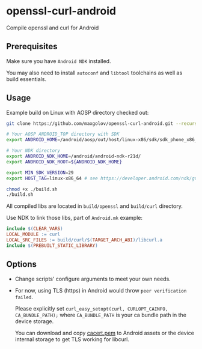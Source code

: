 # openssl-curl-android

Compile openssl and curl for Android

## Prerequisites

Make sure you have `Android NDK` installed.

You may also need to install `autoconf` and `libtool` toolchains as well as build essentials.

## Usage

Example build on Linux with AOSP directory checked out:

```bash
git clone https://github.com/maxgolov/openssl-curl-android.git --recurse-submodules

# Your AOSP ANDROID_TOP directory with SDK
export ANDROID_HOME=/android/aosp/out/host/linux-x86/sdk/sdk_phone_x86_64/android-sdk_eng.mgolovanov_linux-x86/

# Your NDK directory
export ANDROID_NDK_HOME=/android/android-ndk-r21d/
export ANDROID_NDK_ROOT=${ANDROID_NDK_HOME}

export MIN_SDK_VERSION=29
export HOST_TAG=linux-x86_64 # see https://developer.android.com/ndk/guides/other_build_systems#overview

chmod +x ./build.sh
./build.sh
```

All compiled libs are located in `build/openssl` and `build/curl` directory.

Use NDK to link those libs, part of `Android.mk` example:

```makefile
include $(CLEAR_VARS)
LOCAL_MODULE := curl
LOCAL_SRC_FILES := build/curl/$(TARGET_ARCH_ABI)/libcurl.a
include $(PREBUILT_STATIC_LIBRARY)
```

## Options

- Change scripts' configure arguments to meet your own needs.

- For now, using TLS (https) in Android would throw `peer verification failed`.

  Please explicitly set `curl_easy_setopt(curl, CURLOPT_CAINFO, CA_BUNDLE_PATH);` where `CA_BUNDLE_PATH` is your ca bundle path in the device storage.

  You can download and copy [cacert.pem](https://curl.haxx.se/docs/caextract.html) to Android assets or the device internal storage to get TLS working for libcurl.
